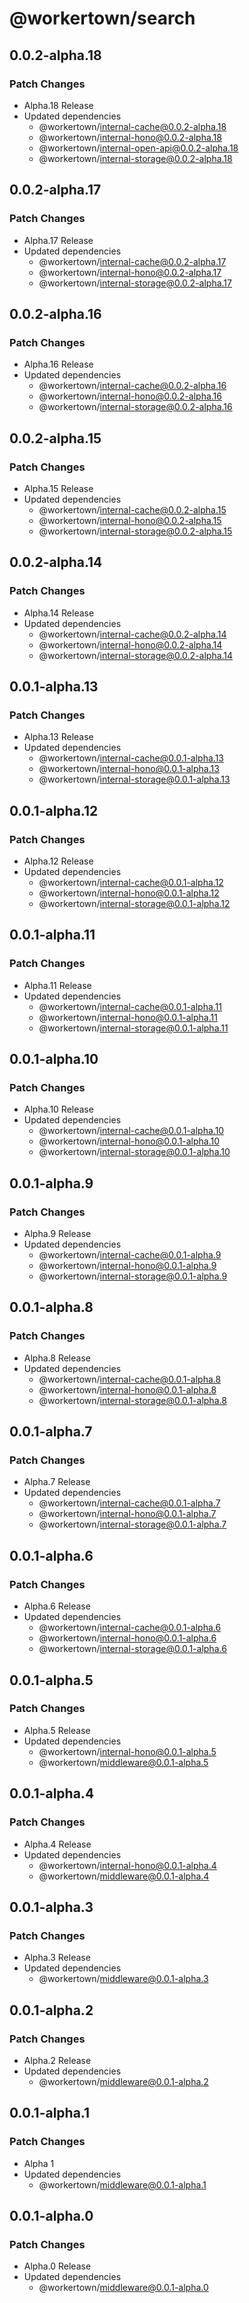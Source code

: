 # @workertown/search

## 0.0.2-alpha.18

### Patch Changes

- Alpha.18 Release
- Updated dependencies
  - @workertown/internal-cache@0.0.2-alpha.18
  - @workertown/internal-hono@0.0.2-alpha.18
  - @workertown/internal-open-api@0.0.2-alpha.18
  - @workertown/internal-storage@0.0.2-alpha.18

## 0.0.2-alpha.17

### Patch Changes

- Alpha.17 Release
- Updated dependencies
  - @workertown/internal-cache@0.0.2-alpha.17
  - @workertown/internal-hono@0.0.2-alpha.17
  - @workertown/internal-storage@0.0.2-alpha.17

## 0.0.2-alpha.16

### Patch Changes

- Alpha.16 Release
- Updated dependencies
  - @workertown/internal-cache@0.0.2-alpha.16
  - @workertown/internal-hono@0.0.2-alpha.16
  - @workertown/internal-storage@0.0.2-alpha.16

## 0.0.2-alpha.15

### Patch Changes

- Alpha.15 Release
- Updated dependencies
  - @workertown/internal-cache@0.0.2-alpha.15
  - @workertown/internal-hono@0.0.2-alpha.15
  - @workertown/internal-storage@0.0.2-alpha.15

## 0.0.2-alpha.14

### Patch Changes

- Alpha.14 Release
- Updated dependencies
  - @workertown/internal-cache@0.0.2-alpha.14
  - @workertown/internal-hono@0.0.2-alpha.14
  - @workertown/internal-storage@0.0.2-alpha.14

## 0.0.1-alpha.13

### Patch Changes

- Alpha.13 Release
- Updated dependencies
  - @workertown/internal-cache@0.0.1-alpha.13
  - @workertown/internal-hono@0.0.1-alpha.13
  - @workertown/internal-storage@0.0.1-alpha.13

## 0.0.1-alpha.12

### Patch Changes

- Alpha.12 Release
- Updated dependencies
  - @workertown/internal-cache@0.0.1-alpha.12
  - @workertown/internal-hono@0.0.1-alpha.12
  - @workertown/internal-storage@0.0.1-alpha.12

## 0.0.1-alpha.11

### Patch Changes

- Alpha.11 Release
- Updated dependencies
  - @workertown/internal-cache@0.0.1-alpha.11
  - @workertown/internal-hono@0.0.1-alpha.11
  - @workertown/internal-storage@0.0.1-alpha.11

## 0.0.1-alpha.10

### Patch Changes

- Alpha.10 Release
- Updated dependencies
  - @workertown/internal-cache@0.0.1-alpha.10
  - @workertown/internal-hono@0.0.1-alpha.10
  - @workertown/internal-storage@0.0.1-alpha.10

## 0.0.1-alpha.9

### Patch Changes

- Alpha.9 Release
- Updated dependencies
  - @workertown/internal-cache@0.0.1-alpha.9
  - @workertown/internal-hono@0.0.1-alpha.9
  - @workertown/internal-storage@0.0.1-alpha.9

## 0.0.1-alpha.8

### Patch Changes

- Alpha.8 Release
- Updated dependencies
  - @workertown/internal-cache@0.0.1-alpha.8
  - @workertown/internal-hono@0.0.1-alpha.8
  - @workertown/internal-storage@0.0.1-alpha.8

## 0.0.1-alpha.7

### Patch Changes

- Alpha.7 Release
- Updated dependencies
  - @workertown/internal-cache@0.0.1-alpha.7
  - @workertown/internal-hono@0.0.1-alpha.7
  - @workertown/internal-storage@0.0.1-alpha.7

## 0.0.1-alpha.6

### Patch Changes

- Alpha.6 Release
- Updated dependencies
  - @workertown/internal-cache@0.0.1-alpha.6
  - @workertown/internal-hono@0.0.1-alpha.6
  - @workertown/internal-storage@0.0.1-alpha.6

## 0.0.1-alpha.5

### Patch Changes

- Alpha.5 Release
- Updated dependencies
  - @workertown/internal-hono@0.0.1-alpha.5
  - @workertown/middleware@0.0.1-alpha.5

## 0.0.1-alpha.4

### Patch Changes

- Alpha.4 Release
- Updated dependencies
  - @workertown/internal-hono@0.0.1-alpha.4
  - @workertown/middleware@0.0.1-alpha.4

## 0.0.1-alpha.3

### Patch Changes

- Alpha.3 Release
- Updated dependencies
  - @workertown/middleware@0.0.1-alpha.3

## 0.0.1-alpha.2

### Patch Changes

- Alpha.2 Release
- Updated dependencies
  - @workertown/middleware@0.0.1-alpha.2

## 0.0.1-alpha.1

### Patch Changes

- Alpha 1
- Updated dependencies
  - @workertown/middleware@0.0.1-alpha.1

## 0.0.1-alpha.0

### Patch Changes

- Alpha.0 Release
- Updated dependencies
  - @workertown/middleware@0.0.1-alpha.0
